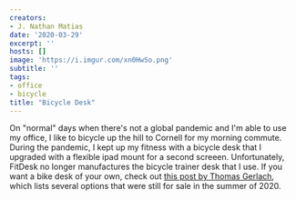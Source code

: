 ```yaml
---
creators:
- J. Nathan Matias
date: '2020-03-29'
excerpt: ''
hosts: []
image: 'https://i.imgur.com/xn0HwSo.png'
subtitle: ''
tags:
- office
- bicycle
title: "Bicycle Desk"
---
```


On "normal" days when there's not a global pandemic and I'm able to use my office, I like to bicycle up the hill to Cornell for my morning commute. During the pandemic, I kept up my fitness with a bicycle desk that I upgraded with a flexible ipad mount for a second screeen. Unfortunately, FitDesk no longer manufactures the bicycle trainer desk that I use. If you want a bike desk of your own, check out [this post by Thomas Gerlach](http://www.thomasgerlach.com/2016/10/best-indoor-trainer-cycling-stand-desk.html), which lists several options that were still for sale in the summer of 2020. 
